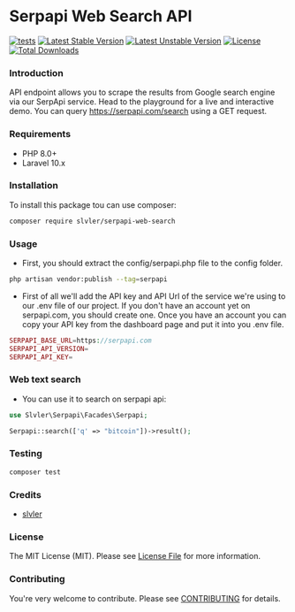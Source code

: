 # Serpapi Web Search API
[![tests](https://github.com/slvler/serpapi-web-search/actions/workflows/tests.yml/badge.svg)](https://github.com/slvler/serpapi-search-api)
[![Latest Stable Version](https://poser.pugx.org/slvler/serpapi-search-api/v)](https://packagist.org/packages/slvler/serpapi-search-api)
[![Latest Unstable Version](https://poser.pugx.org/slvler/serpapi-search-api/v/unstable)](https://packagist.org/packages/slvler/serpapi-search-api)
[![License](https://poser.pugx.org/slvler/serpapi-search-api/license)](https://packagist.org/packages/slvler/serpapi-search-api) 
[![Total Downloads](https://poser.pugx.org/slvler/serpapi-search-api/downloads)](https://packagist.org/packages/slvler/serpapi-search-api)

### Introduction
API endpoint allows you to scrape the results from Google search engine via our SerpApi service. Head to the playground for a live and interactive demo. You can query https://serpapi.com/search using a GET request.

### Requirements
- PHP 8.0+
- Laravel 10.x

### Installation
To install this package tou can use composer:
```bash
composer require slvler/serpapi-web-search
```

### Usage
- First, you should extract the config/serpapi.php file to the config folder.
```bash
php artisan vendor:publish --tag=serpapi
```
- First of all we'll add the API key and API Url of the service we're using to our .env file of our project. If you don't have an account yet on serpapi.com, you should create one. Once you have an account you can copy your API key from the dashboard page and put it into you .env file.
```php
SERPAPI_BASE_URL=https://serpapi.com
SERPAPI_API_VERSION=
SERPAPI_API_KEY=
```

### Web text search
- You can use it to search on serpapi api:
```php
use Slvler\Serpapi\Facades\Serpapi;

Serpapi::search(['q' => "bitcoin"])->result();
```

### Testing
```bash
composer test
```

### Credits
- [slvler](https://github.com/slvler)

### License
The MIT License (MIT). Please see [License File](https://github.com/slvler/serpapi-web-search/blob/main/LICENSE.md) for more information.

### Contributing
You're very welcome to contribute.
Please see [CONTRIBUTING](https://github.com/slvler/serpapi-web-search/blob/main/CONTRIBUTING.md) for details.
